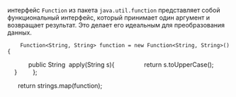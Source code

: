 интерфейс `Function` из пакета `java.util.function` представляет собой функциональный интерфейс, который принимает один аргумент и возвращает результат. Это делает его идеальным для преобразования данных.

		Function<String, String> function = new Function<String, String>() {
            public String  apply(String s){
                return s.toUpperCase();
            }
        };

       return strings.map(function);
       